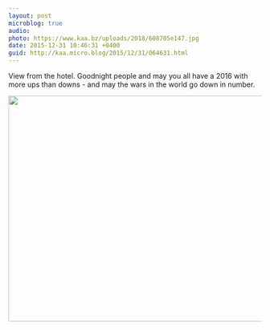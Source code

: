 ```yaml
---
layout: post
microblog: true
audio: 
photo: https://www.kaa.bz/uploads/2018/608705e147.jpg
date: 2015-12-31 10:46:31 +0400
guid: http://kaa.micro.blog/2015/12/31/064631.html
---
```

View from the hotel. Goodnight people and may you all have a 2016 with more ups than downs - and may the wars in the world go down in number.

<img src="https://www.kaa.bz/uploads/2018/608705e147.jpg" width="600" height="450" />
